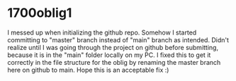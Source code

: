 # 1700oblig1
I messed up when initializing the github repo. 
Somehow I started committing to "master" branch instead of "main" branch as intended.
Didn't realize until I was going through the project on github before submitting,
because it is in the "main" folder locally on my PC.
I fixed this to get it correctly in the file structure for the oblig
by renaming the master branch here on github to main.
Hope this is an acceptable fix :)
